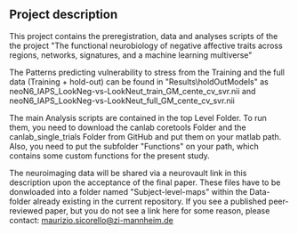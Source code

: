 ## Project description

This project contains the preregistration, data and analyses scripts of the the project "The functional neurobiology of negative affective traits across regions, networks, signatures, and a machine learning multiverse"

The Patterns predicting vulnerability to stress from the Training and the full data (Training + hold-out) can be found in "Results\holdOutModels" as neoN6_IAPS_LookNeg-vs-LookNeut_train_GM_cente_cv_svr.nii and neoN6_IAPS_LookNeg-vs-LookNeut_full_GM_cente_cv_svr.nii

The main Analysis scripts are contained in the top Level Folder. To run them, you need to download the canlab coretools Folder and the canlab_single_trials Folder from GitHub and put them on your matlab path. Also, you need to put the subfolder "Functions" on your path, which contains some custom functions for the present study.

The neuroimaging data will be shared via a neurovault link in this description upon the acceptance of the final paper. These files have to be donwloaded into a folder named "Subject-level-maps" within the Data-folder already existing in the current repository. If you see a published peer-reviewed paper, but you do not see a link here for some reason, please contact: maurizio.sicorello@zi-mannheim.de


